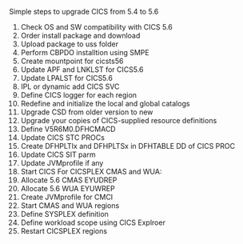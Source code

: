 Simple steps to upgrade CICS from 5.4 to 5.6
1. Check OS and SW compatibility with CICS 5.6
2. Order install package and download
3. Upload package to uss folder
4. Perform CBPDO installtion using SMPE
5. Create mountpoint for cicsts56
6. Update APF and LNKLST for CICS5.6
7. Update LPALST for CICS5.6
8. IPL or dynamic add CICS SVC
9. Define CICS logger for each region
10. Redefine and initialize the local and global catalogs
11. Upgrade CSD from older version to new
12. Upgrade your copies of CICS-supplied resource definitions
13. Define V5R6M0.DFHCMACD
14. Update CICS STC PROCs
15. Create DFHPLTIx and DFHPLTSx in DFHTABLE DD of CICS PROC
16. Update CICS SIT parm
17. Update JVMprofile if any
18. Start CICS
For CICSPLEX CMAS and WUA:
1. Allocate 5.6 CMAS EYUDREP
2. Allocate 5.6 WUA EYUWREP
3. Create JVMprofile for CMCI
4. Start CMAS and WUA regions
5. Define SYSPLEX definition
6. Define workload scope using CICS Explroer 
7. Restart CICSPLEX regions
